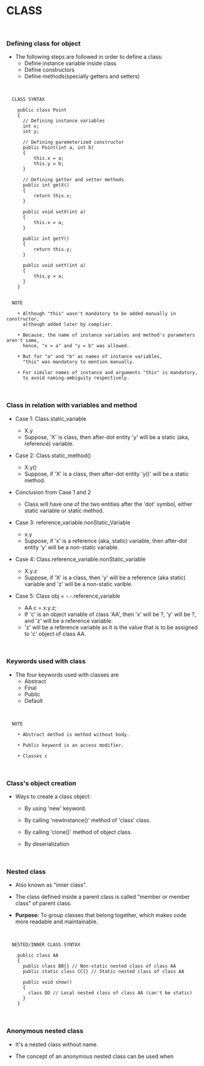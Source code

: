 # **CLASS**

<br>

### **Defining class for object**

+ The following steps are followed in order to define a class:
  + Define instance variable inside class
  + Define constructors
  + Define methods(specially getters and setters)

<br>

```
  CLASS SYNTAX

    public class Point
    {
      // Defining instance variables
      int x;
      int y;

      // Defining paremeterized constructor
      public Point(int a, int b)
      {
    	  this.x = a;
    	  this.y = b;
      }

      // Defining getter and setter methods
      public int getX()
      {
    	  return this.x;
      }

      public void setX(int a)
      {
    	  this.x = a;
      }

      public int getY()
      {
    	  return this.y;
      }

      public void setY(int a)
      {
    	  this.y = a;
      }
    }
  

  NOTE

    • Although "this" wasn't mandatory to be added manually in constructor,
      although added later by complier.

    • Because, the name of instance variables and method's parameters aren't same,
      hence, "x = a" and "y = b" was allowed.

    • But for "a" and "b" as names of instance variables,
      "this" was mandatory to mention manually.

    • For similar names of instance and arguments "this" is mandatory,
      to avoid naming-ambiguity respectively.
```

<br>

### **Class in relation with variables and method**

+ Case 1: Class.static_variable
  + X.y
  + Suppose, 'X' is class, then after-dot entity 'y' will be a static (aka, reference) variable.

+ Case 2: Class.static_method()
  + X.y()
  + Suppose, if 'X' is a class, then after-dot entity 'y()' will be a static method.

+ Conclusion from Case 1 and 2
  + Class will have one of the two entities after the 'dot' symbol, either static variable or static method.

+ Case 3: reference_variable.nonStatic_Variable
  + x.y
  + Suppose, if 'x' is a reference (aka, static) variable, then after-dot entity 'y' will be a non-static variable.

+ Case 4: Class.reference_variable.nonStatic_variable
  + X.y.z
  + Suppose, if 'X' is a class, then 'y' will be a reference (aka static) variable and 'z' will be a non-static varible.

+ Case 5: Class obj =  -.-.reference_variable 
  + AA c = x.y.z;
  + If 'c' is an object variable of class 'AA', then 'x' will be ?, 'y' will be ?, and 'z' will be a reference variable.
  + 'z' will be a reference variable as it is the value that is to be assigned to 'c' object of class AA.

<br>

### **Keywords used with class**

+ The four keywords used with classes are
  + Abstract
  + Final
  + Public
  + Default

<br>

```
  NOTE

    • Abstract method is method without body.

    • Public keyword is an access modifier.

    • Classes c
```

<br>

### **Class's object creation**

+ Ways to create a class object:

  + By using 'new' keyword.

  + By calling 'newInstance()' method of 'class' class.

  + By calling 'clone()' method of object class.

  + By deserialization

<br>

### **Nested class**

+ Also known as "inner class".

+ The class defined inside a parent class is called "member or member class" of parent class.

+ **Purpose:** To group classes that belong together, which makes code more readable and maintainable.

<br>

```
  NESTED/INNER CLASS SYNTAX

    public class AA
    {
      public class BB{} // Non-static nested class of class AA
      public static class CC{} // Static nested class of class AA
      
      public void show()
      {
        class DD // Local nested class of class AA (can't be static)
      }
    }
```

<br>

### **Anonymous nested class**

+ It's a nested class without name.

+ The concept of an anonymous nested class can be used when 

